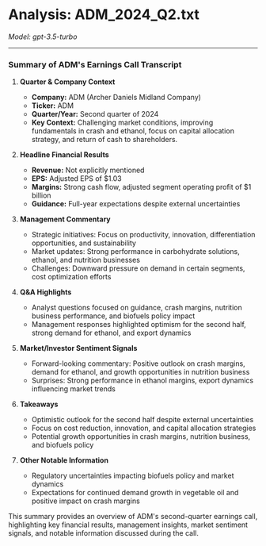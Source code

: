 # Analysis: ADM_2024_Q2.txt

*Model: gpt-3.5-turbo*

---

### Summary of ADM's Earnings Call Transcript

1. **Quarter & Company Context**
   - **Company:** ADM (Archer Daniels Midland Company)
   - **Ticker:** ADM
   - **Quarter/Year:** Second quarter of 2024
   - **Key Context:** Challenging market conditions, improving fundamentals in crash and ethanol, focus on capital allocation strategy, and return of cash to shareholders.

2. **Headline Financial Results**
   - **Revenue:** Not explicitly mentioned
   - **EPS:** Adjusted EPS of $1.03
   - **Margins:** Strong cash flow, adjusted segment operating profit of $1 billion
   - **Guidance:** Full-year expectations despite external uncertainties

3. **Management Commentary**
   - Strategic initiatives: Focus on productivity, innovation, differentiation opportunities, and sustainability
   - Market updates: Strong performance in carbohydrate solutions, ethanol, and nutrition businesses
   - Challenges: Downward pressure on demand in certain segments, cost optimization efforts

4. **Q&A Highlights**
   - Analyst questions focused on guidance, crash margins, nutrition business performance, and biofuels policy impact
   - Management responses highlighted optimism for the second half, strong demand for ethanol, and export dynamics

5. **Market/Investor Sentiment Signals**
   - Forward-looking commentary: Positive outlook on crash margins, demand for ethanol, and growth opportunities in nutrition business
   - Surprises: Strong performance in ethanol margins, export dynamics influencing market trends

6. **Takeaways**
   - Optimistic outlook for the second half despite external uncertainties
   - Focus on cost reduction, innovation, and capital allocation strategies
   - Potential growth opportunities in crash margins, nutrition business, and biofuels policy

7. **Other Notable Information**
   - Regulatory uncertainties impacting biofuels policy and market dynamics
   - Expectations for continued demand growth in vegetable oil and positive impact on crash margins

This summary provides an overview of ADM's second-quarter earnings call, highlighting key financial results, management insights, market sentiment signals, and notable information discussed during the call.